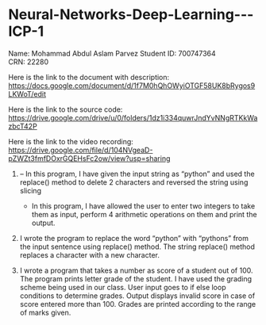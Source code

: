 # Neural-Networks-Deep-Learning---ICP-1

Name: Mohammad Abdul Aslam Parvez
Student ID: 700747364                                                                                                                  
CRN: 22280   

Here is the link to the document with description: 
https://docs.google.com/document/d/1f7M0hQhOWyiOTGF58UK8bRygos9LKWoT/edit

Here is the link to the source code:
https://drive.google.com/drive/u/0/folders/1dz1i334quwrJndYvNNgRTKkWazbcT42P

Here is the link to the video recording:
https://drive.google.com/file/d/104NVgeaD-pZWZt3fmfDOxrGQEHsFc2ow/view?usp=sharing

1. 	– In this program, I have given the input string as “python” and used the replace() method to delete 2 characters and reversed the string using slicing
    - In this program, I have allowed the user to enter two integers to take them as input, perform 4 arithmetic operations on them and print the output. 

2. 	I wrote the program to replace the word “python” with “pythons” from the input sentence using replace() method. The string replace() method replaces a character with a new character.

3.	I wrote a program that takes a number as score of a student out of 100. The program prints letter grade of the student. I have used the grading scheme being used in our class. User input goes to if else loop conditions to determine grades. Output displays invalid score in case of score entered more than 100. Grades are printed according to the range of marks given. 


